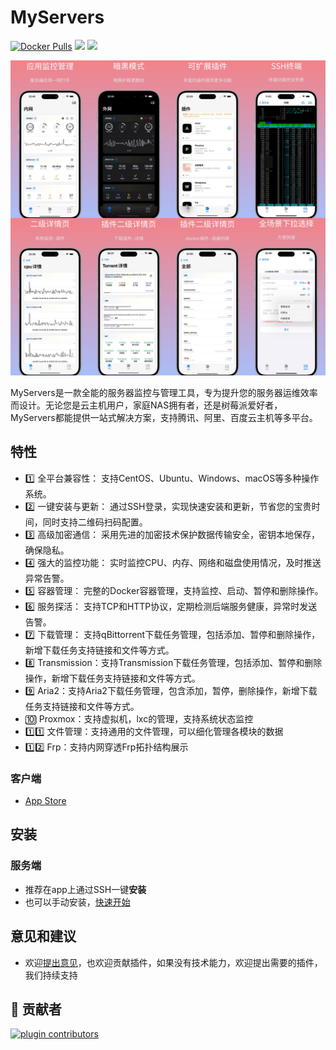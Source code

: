 # MyServers

[![Docker Pulls](https://img.shields.io/docker/pulls/myservers/my_servers.svg)](https://hub.docker.com/r/myservers/my_servers/)
[![](https://img.shields.io/badge/Telegram-2CA5E0.svg?logo=telegram&logoColor=white)](https://t.me/+TpAft0JOKUY4M2Q1)
[![](https://img.shields.io/badge/AppStore-0D96F6?logo=app-store&logoColor=white)](https://apps.apple.com/app/myservers/id6466196656)

[![教程视频](https://raw.githubusercontent.com/my-servers/.github/main/profile/img/app_store.jpg)](https://imgur.com/EeawBp2
)



MyServers是一款全能的服务器监控与管理工具，专为提升您的服务器运维效率而设计。无论您是云主机用户，家庭NAS拥有者，还是树莓派爱好者，MyServers都能提供一站式解决方案，支持腾讯、阿里、百度云主机等多平台。

## 特性
- 1️⃣ 全平台兼容性： 支持CentOS、Ubuntu、Windows、macOS等多种操作系统。
- 2️⃣ 一键安装与更新： 通过SSH登录，实现快速安装和更新，节省您的宝贵时间，同时支持二维码扫码配置。
- 3️⃣ 高级加密通信： 采用先进的加密技术保护数据传输安全，密钥本地保存，确保隐私。
- 4️⃣ 强大的监控功能： 实时监控CPU、内存、网络和磁盘使用情况，及时推送异常告警。
- 5️⃣ 容器管理： 完整的Docker容器管理，支持监控、启动、暂停和删除操作。
- 6️⃣ 服务探活： 支持TCP和HTTP协议，定期检测后端服务健康，异常时发送告警。
- 7️⃣ 下载管理： 支持qBittorrent下载任务管理，包括添加、暂停和删除操作，新增下载任务支持链接和文件等方式。
- 8️⃣ Transmission：支持Transmission下载任务管理，包括添加、暂停和删除操作，新增下载任务支持链接和文件等方式。
- 9️⃣ Aria2：支持Aria2下载任务管理，包含添加，暂停，删除操作，新增下载任务支持链接和文件等方式。
- 🔟 Proxmox：支持虚拟机，lxc的管理，支持系统状态监控
- 1️⃣1️⃣ 文件管理：支持通用的文件管理，可以细化管理各模块的数据
- 1️⃣2️⃣ Frp：支持内网穿透Frp拓扑结构展示


### 客户端
- [App Store](https://apps.apple.com/app/myservers/id6466196656)


## 安装
### 服务端

- 推荐在app上通过SSH一键**安装**
- 也可以手动安装，[快速开始](https://docs.qq.com/aio/p/sc3k129d85vudpz?p=lsT1PLnYjuIuRaSbDS2bLA)


## 意见和建议
- 欢迎[提出意见](mailto:codeloverql@gmail.com)，也欢迎贡献插件，如果没有技术能力，欢迎提出需要的插件，我们持续支持

## 🌟 贡献者
[![plugin contributors](https://contrib.rocks/image?repo=my-servers/plugin&max=2000)](https://github.com/my-servers/plugin/graphs/contributors)